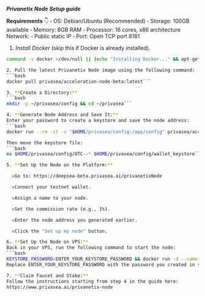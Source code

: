***Privanetix Node Setup guide***

**Requirements** 👇 
▫️ OS: Debian/Ubuntu (Recommended) 
▫️ Storage: 100GB available 
▫️ Memory: 8GB RAM 
▫️ Processor: 16 cores, x86 architecture Network:
▫️ Public static IP 
▫️ Port: Open TCP port 8181 


1. *Install Docker* (skip this if Docker is already installed).
```bash
command -v docker >/dev/null || (echo "Installing Docker..." && apt-get install -y ca-certificates curl gnupg lsb-release && curl -fsSL https://download.docker.com/linux/ubuntu/gpg | sudo gpg --dearmor -o /usr/share/keyrings/docker-archive-keyring.gpg && echo "deb [arch=$(dpkg --print-architecture) signed-by=/usr/share/keyrings/docker-archive-keyring.gpg] https://download.docker.com/linux/ubuntu $(lsb_release -cs) stable" | sudo tee /etc/apt/sources.list.d/docker.list > /dev/null && apt-get update && apt-get install -y docker-ce docker-ce-cli containerd.io) && command -v docker-compose >/dev/null || (echo "Installing Docker Compose..." && curl -L "https://github.com/docker/compose/releases/download/1.29.2/docker-compose-$(uname -s)-$(uname -m)" -o /usr/local/bin/docker-compose.tmp && [[ -f /usr/local/bin/docker-compose ]] && rm /usr/local/bin/docker-compose && mv /usr/local/bin/docker-compose.tmp /usr/local/bin/docker-compose && chmod +x /usr/local/bin/docker-compose)```

2. Pull the latest Privanetix Node image using the following command:
```bash
docker pull privasea/acceleration-node-beta:latest```

3. **Create a Directory:**
```bash
mkdir -p ~/privasea/config && cd ~/privasea```

4. **Generate Node Address and Save It:**
Enter your password to create a keystore and save the node address:
```bash
docker run --rm -it -v "$HOME/privasea/config:/app/config" privasea/acceleration-node-beta:latest ./node-calc new_keystore```

Then move the keystore file:
```bash
mv $HOME/privasea/config/UTC--* $HOME/privasea/config/wallet_keystore```

5. **Set Up the Node on the Platform:**

  ▫️Go to: https://deepsea-beta.privasea.ai/privanetixNode

  ▫️Connect your testnet wallet.

  ▫️Assign a name to your node.

  ▫️Set the commission rate (e.g., 1%).

  ▫️Enter the node address you generated earlier.

  ▫️Click the "Set up my node" button.

6. **Set Up the Node on VPS:**
Back in your VPS, run the following command to start the node:
```bash
KEYSTORE_PASSWORD=ENTER_YOUR_KEYSTORE_PASSWORD && docker run -d --name privanetix-node -v "$HOME/privasea/config:/app/config" -e KEYSTORE_PASSWORD=$KEYSTORE_PASSWORD privasea/acceleration-node-beta:latest```
Replace ENTER_YOUR_KEYSTORE_PASSWORD with the password you created in step 4.

7. **Claim Faucet and Stake:**
Follow the instructions starting from step 4 in the guide here:
https://www.privasea.ai/privanetix-node

